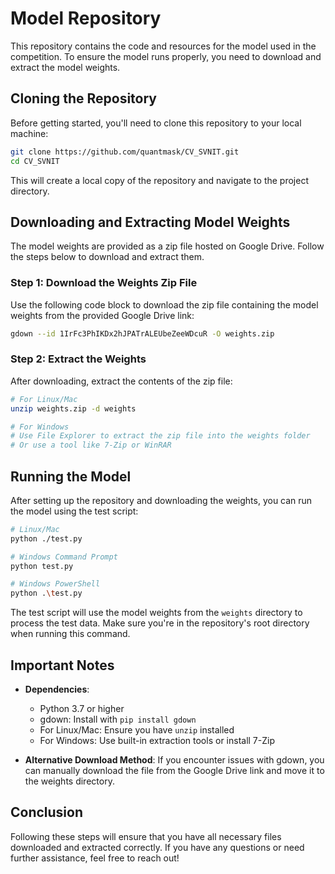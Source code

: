 # Model Repository

This repository contains the code and resources for the model used in the competition. To ensure the model runs properly, you need to download and extract the model weights.

## Cloning the Repository

Before getting started, you'll need to clone this repository to your local machine:

```bash
git clone https://github.com/quantmask/CV_SVNIT.git
cd CV_SVNIT
```

This will create a local copy of the repository and navigate to the project directory.

## Downloading and Extracting Model Weights

The model weights are provided as a zip file hosted on Google Drive. Follow the steps below to download and extract them.

### Step 1: Download the Weights Zip File

Use the following code block to download the zip file containing the model weights from the provided Google Drive link:

```bash
gdown --id 1IrFc3PhIKDx2hJPATrALEUbeZeeWDcuR -O weights.zip
```

### Step 2: Extract the Weights

After downloading, extract the contents of the zip file:

```bash
# For Linux/Mac
unzip weights.zip -d weights

# For Windows
# Use File Explorer to extract the zip file into the weights folder
# Or use a tool like 7-Zip or WinRAR
```

## Running the Model

After setting up the repository and downloading the weights, you can run the model using the test script:

```bash
# Linux/Mac
python ./test.py

# Windows Command Prompt
python test.py

# Windows PowerShell
python .\test.py
```

The test script will use the model weights from the `weights` directory to process the test data. Make sure you're in the repository's root directory when running this command.

## Important Notes

- **Dependencies**: 
  - Python 3.7 or higher
  - gdown: Install with `pip install gdown`
  - For Linux/Mac: Ensure you have `unzip` installed
  - For Windows: Use built-in extraction tools or install 7-Zip
 
- **Alternative Download Method**: If you encounter issues with gdown, you can manually download the file from the Google Drive link and move it to the weights directory.

## Conclusion

Following these steps will ensure that you have all necessary files downloaded and extracted correctly. If you have any questions or need further assistance, feel free to reach out!